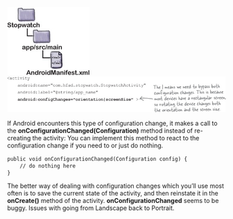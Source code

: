
![](.guides/img/8files.png)
![](.guides/img/7.png)

If Android encounters this type of configuration change, it makes a call to the **onConfigurationChanged(Configuration)** method instead of re-creating the activity: You can implement this method to react to the configuration change if you need to or just do nothing. 
```
public void onConfigurationChanged(Configuration config) {
	// do nothing here
}
```

The better way of dealing with configuration changes which you’ll use most often is to save the current state of the activity, and then reinstate it in the **onCreate()** method of the activity.  **onConfigurationChanged** seems to be buggy.  Issues with going from Landscape back to Portrait.

